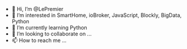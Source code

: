 - 👋 Hi, I’m @LePremier
- 👀 I’m interested in SmartHome, ioBroker, JavaScript, Blockly, BigData, Python
- 🌱 I’m currently learning Python
- 💞️ I’m looking to collaborate on ...
- 📫 How to reach me ...

<!---
LePremier/LePremier is a ✨ special ✨ repository because its `README.md` (this file) appears on your GitHub profile.
You can click the Preview link to take a look at your changes.
--->
